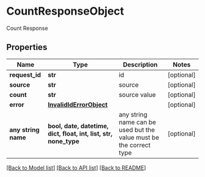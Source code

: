 # CountResponseObject

Count Response

## Properties
Name | Type | Description | Notes
------------ | ------------- | ------------- | -------------
**request_id** | **str** | id | [optional] 
**source** | **str** | source | [optional] 
**count** | **str** | source value | [optional] 
**error** | [**InvalidIdErrorObject**](InvalidIdErrorObject.md) |  | [optional] 
**any string name** | **bool, date, datetime, dict, float, int, list, str, none_type** | any string name can be used but the value must be the correct type | [optional]

[[Back to Model list]](../README.md#documentation-for-models) [[Back to API list]](../README.md#documentation-for-api-endpoints) [[Back to README]](../README.md)


